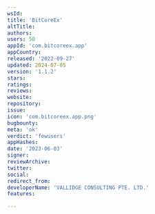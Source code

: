 ```yaml
---
wsId: 
title: 'BitCoreEx'
altTitle: 
authors: 
users: 50
appId: 'com.bitcoreex.app'
appCountry: 
released: '2022-09-27'
updated: 2024-07-05
version: '1.1.2'
stars: 
ratings: 
reviews: 
website: 
repository: 
issue: 
icon: 'com.bitcoreex.app.png'
bugbounty: 
meta: 'ok'
verdict: 'fewusers'
appHashes: 
date: '2023-06-03'
signer: 
reviewArchive: 
twitter: 
social: 
redirect_from: 
developerName: 'VALLIDGE CONSULTING PTE. LTD.'
features: 

---
```


